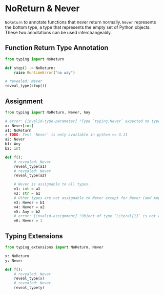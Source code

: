 # NoReturn & Never

`NoReturn` to annotate functions that never return normally. `Never` represents the bottom type, a
type that represents the empty set of Python objects. These two annotations can be used
interchangeably.

## Function Return Type Annotation

```py
from typing import NoReturn

def stop() -> NoReturn:
    raise RuntimeError("no way")

# revealed: Never
reveal_type(stop())
```

## Assignment

```py
from typing import NoReturn, Never, Any

# error: [invalid-type-parameter] "Type `typing.Never` expected no type parameter"
x: Never[int]
a1: NoReturn
# TODO: Test `Never` is only available in python >= 3.11
a2: Never
b1: Any
b2: int

def f():
    # revealed: Never
    reveal_type(a1)
    # revealed: Never
    reveal_type(a2)

    # Never is assignable to all types.
    v1: int = a1
    v2: str = a1
    # Other types are not assignable to Never except for Never (and Any).
    v3: Never = b1
    v4: Never = a2
    v5: Any = b2
    # error: [invalid-assignment] "Object of type `Literal[1]` is not assignable to `Never`"
    v6: Never = 1
```

## Typing Extensions

```py
from typing_extensions import NoReturn, Never

x: NoReturn
y: Never

def f():
    # revealed: Never
    reveal_type(x)
    # revealed: Never
    reveal_type(y)
```
